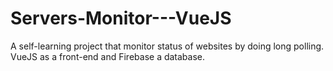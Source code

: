 # Servers-Monitor---VueJS
A self-learning project that monitor status of websites by doing long polling. VueJS as a front-end and Firebase a database.
